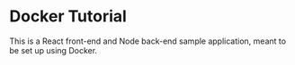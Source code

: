 # Docker Tutorial

This is a React front-end and Node back-end sample application, meant to be set up using Docker.
